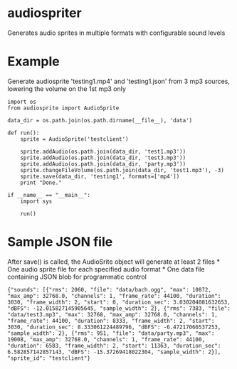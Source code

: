 audiospriter
============

Generates audio sprites in multiple formats with configurable sound levels

Example
===
Generate audiosprite 'testing1.mp4' and 'testing1.json' from 3 mp3 sources, 
lowering the volume on the 1st mp3 only

    import os
    from audiosprite import AudioSprite

    data_dir = os.path.join(os.path.dirname(__file__), 'data')

    def run():
        sprite = AudioSprite('testclient')

        sprite.addAudio(os.path.join(data_dir, 'test1.mp3'))
        sprite.addAudio(os.path.join(data_dir, 'test3.mp3'))
        sprite.addAudio(os.path.join(data_dir, 'party.mp3'))
        sprite.changeFileVolume(os.path.join(data_dir, 'test1.mp3'), -3)
        sprite.save(data_dir, 'testing1', formats=['mp4'])
        print "Done."

    if __name__ == "__main__":
        import sys

        run()

Sample JSON file
===
After save() is called, the AudioSrite object will generate at least 2 files
    * One audio sprite file for each specified audio format
    * One data file containing JSON blob for programmatic control 

    {"sounds": [{"rms": 2060, "file": "data/bach.ogg", "max": 10872, "max_amp": 32768.0, "channels": 1, "frame_rate": 44100, "duration": 3030, "frame_width": 2, "start": 0, "duration_sec": 3.030204081632653, "dBFS": -12.015827145905645, "sample_width": 2}, {"rms": 7383, "file": "data/test3.mp3", "max": 32768, "max_amp": 32768.0, "channels": 1, "frame_rate": 44100, "duration": 8333, "frame_width": 2, "start": 3030, "duration_sec": 8.333061224489796, "dBFS": -6.47217066537253, "sample_width": 2}, {"rms": 951, "file": "data/party.mp3", "max": 19008, "max_amp": 32768.0, "channels": 1, "frame_rate": 44100, "duration": 6583, "frame_width": 2, "start": 11363, "duration_sec": 6.582857142857143, "dBFS": -15.37269418022304, "sample_width": 2}], "sprite_id": "testclient"}
